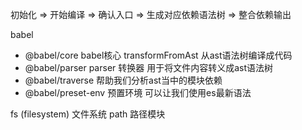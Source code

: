 初始化 => 开始编译 => 确认入口 => 生成对应依赖语法树 => 整合依赖输出

babel
- @babel/core babel核心 transformFromAst 从ast语法树编译成代码
- @babel/parser parser 转换器 用于将文件内容转义成ast语法树
- @babel/traverse 帮助我们分析ast当中的模块依赖
- @babel/preset-env 预置环境 可以让我们使用es最新语法

fs (filesystem) 文件系统
path 路径模块
